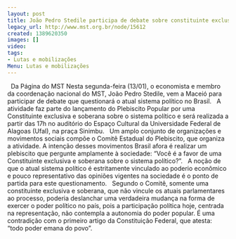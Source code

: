 ```yaml
---
layout: post
title: João Pedro Stedile participa de debate sobre constituinte exclusiva em Maceió
legacy_url: http://www.mst.org.br/node/15612
created: 1389620350
images: []
video: 
tags:
- Lutas e mobilizações
Menu: Lutas e mobilizações
---
```



 
Da Página do MST
Nesta segunda-feira (13/01), o economista e membro da coordenação nacional do MST, João Pedro Stedile, vem a Maceió para participar de debate que questionará o atual sistema político no Brasil.
 
A atividade faz parte do lançamento do Plebiscito Popular por uma Constituinte exclusiva e soberana sobre o sistema político e será realizada a partir das 17h no auditório do Espaço Cultural da Universidade Federal de Alagoas (Ufal), na praça Sinimbu.
 
Um amplo conjunto de organizações e movimentos sociais compõe o Comitê Estadual do Plebiscito, que organiza a atividade. A intenção desses movimentos Brasil afora é realizar um plebiscito que pergunte amplamente à sociedade: “Você é a favor de uma Constituinte exclusiva e soberana sobre o sistema político?”.
 
A noção de que o atual sistema político é estritamente vinculado ao poderio econômico e pouco representativo das opiniões vigentes na sociedade é o ponto de partida para este questionamento.
 
Segundo o Comitê, somente uma constituinte exclusiva e soberana, que não vincule os atuais parlamentares ao processo, poderia deslanchar uma verdadeira mudança na forma de exercer o poder político no país, pois a participação política hoje, centrada na representação, não contempla a autonomia do poder popular. É uma contradição com o primeiro artigo da Constituição Federal, que atesta: “todo poder emana do povo”.

